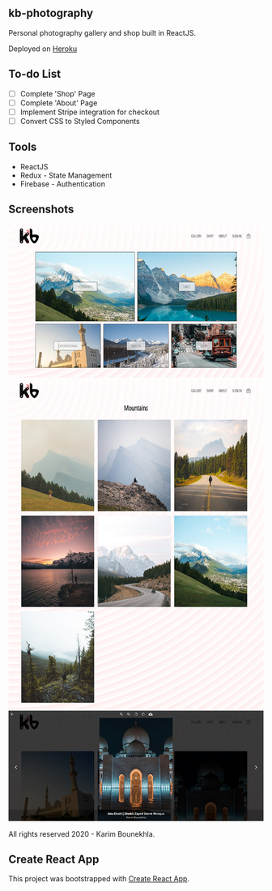 ## kb-photography

Personal photography gallery and shop built in ReactJS.

Deployed on [Heroku](https://kb-photography.herokuapp.com/)

## To-do List

- [ ] Complete 'Shop' Page
- [ ] Complete 'About' Page
- [ ] Implement Stripe integration for checkout
- [ ] Convert CSS to Styled Components

## Tools 

* ReactJS
* Redux - State Management
* Firebase - Authentication

## Screenshots

![Main Page](https://github.com/karimbounekhla/kb-photography/blob/master/screenshots/homepage.jpg)
![Gallery](https://github.com/karimbounekhla/kb-photography/blob/master/screenshots/gallery.jpg)
![View](https://github.com/karimbounekhla/kb-photography/blob/master/screenshots/view.jpg)

All rights reserved 2020 - Karim Bounekhla.

## Create React App

This project was bootstrapped with [Create React App](https://github.com/facebook/create-react-app).

